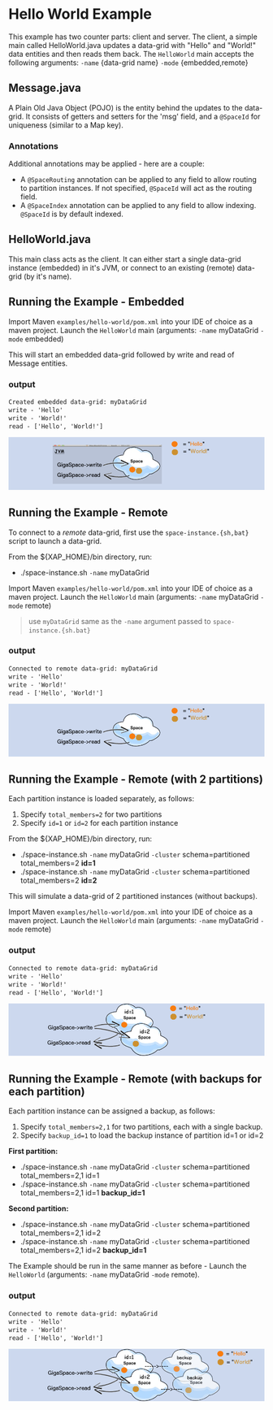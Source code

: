 # Hello World Example

This example has two counter parts: client and server. The client, a simple main called HelloWorld.java updates a data-grid with "Hello" and "World!" data entities and then reads them back. 
The `HelloWorld` main accepts the following arguments: `-name` {data-grid name} `-mode` {embedded,remote}

## Message.java

A Plain Old Java Object (POJO) is the entity behind the updates to the data-grid. 
It consists of getters and setters for the 'msg' field, and a `@SpaceId` for uniqueness (similar to a Map key).

### Annotations

Additional annotations may be applied - here are a couple:

- A `@SpaceRouting` annotation can be applied to any field to allow routing to partition instances. If not specified, `@SpaceId` will act as the routing field.
- A `@SpaceIndex` annotation can be applied to any field to allow indexing. `@SpaceId` is by default indexed.

## HelloWorld.java

This main class acts as the client. It can either start a single data-grid instance (embedded) in it's JVM, or connect to an existing (remote) data-grid (by it's name).

## Running the Example - Embedded
Import Maven `examples/hello-world/pom.xml` into your IDE of choice as a maven project.
Launch the `HelloWorld` main (arguments: `-name` myDataGrid `-mode` embedded)

This will start an embedded data-grid followed by write and read of Message entities.

### output
```
Created embedded data-grid: myDataGrid
write - 'Hello'
write - 'World!'
read - ['Hello', 'World!']
```

![helloworld-1](images/embedded.png)

## Running the Example - Remote

To connect to a *remote* data-grid, first use the `space-instance.{sh,bat}` script to launch a data-grid.

From the ${XAP_HOME}/bin directory, run:

-  ./space-instance.sh `-name` myDataGrid

Import Maven `examples/hello-world/pom.xml` into your IDE of choice as a maven project.
Launch the `HelloWorld` main (arguments: `-name` myDataGrid `-mode` remote)
> use `myDataGrid` same as the `-name` argument passed to `space-instance.{sh.bat}`

### output
```
Connected to remote data-grid: myDataGrid
write - 'Hello'
write - 'World!'
read - ['Hello', 'World!']
```

![helloworld-1r](images/remote.png)

## Running the Example - Remote (with 2 partitions)

Each partition instance is loaded separately, as follows:

1. Specify `total_members=2` for two partitions
2. Specify `id=1` or `id=2` for each partition instance

From the ${XAP_HOME}/bin directory, run:

-  ./space-instance.sh `-name` myDataGrid `-cluster` schema=partitioned total_members=2 **id=1**
-  ./space-instance.sh `-name` myDataGrid `-cluster` schema=partitioned total_members=2 **id=2**

This will simulate a data-grid of 2 partitioned instances (without backups).

Import Maven `examples/hello-world/pom.xml` into your IDE of choice as a maven project.
Launch the `HelloWorld` main (arguments: `-name` myDataGrid `-mode` remote)

### output
```
Connected to remote data-grid: myDataGrid
write - 'Hello'
write - 'World!'
read - ['Hello', 'World!']
```

![helloworld-2](images/partitioned.png)

## Running the Example - Remote (with backups for each partition)

Each partition instance can be assigned a backup, as follows:

1. Specify `total_members=2,1` for two partitions, each with a single backup.
2. Specify `backup_id=1` to load the backup instance of partition id=1 or id=2

**First partition:**

-  ./space-instance.sh `-name` myDataGrid `-cluster` schema=partitioned total_members=2,1 id=1
-  ./space-instance.sh `-name` myDataGrid `-cluster` schema=partitioned total_members=2,1 id=1 **backup_id=1**

**Second partition:**

-  ./space-instance.sh `-name` myDataGrid `-cluster` schema=partitioned total_members=2,1 id=2
-  ./space-instance.sh `-name` myDataGrid `-cluster` schema=partitioned total_members=2,1 id=2 **backup_id=1**


The Example should be run in the same manner as before - Launch the `HelloWorld` (arguments: `-name` myDataGrid `-mode` remote).

### output
```
Connected to remote data-grid: myDataGrid
write - 'Hello'
write - 'World!'
read - ['Hello', 'World!']
```

![helloworld-3](images/partitioned-with-backup.png)
